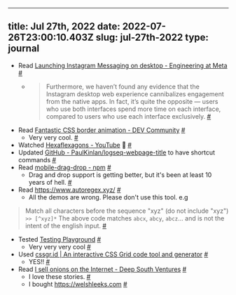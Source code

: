 
---
title: Jul 27th, 2022 
date: 2022-07-26T23:00:10.403Z
slug: jul-27th-2022
type: journal
---
* Read [Launching Instagram Messaging on desktop - Engineering at Meta](https://engineering.fb.com/2022/07/26/web/launching-instagram-messaging-on-desktop/) [#](#62e071fa-4b62-480b-b967-a2201502c4fd)<a name="62e071fa-4b62-480b-b967-a2201502c4fd"></a>
  * > Furthermore, we haven’t found any evidence that the Instagram desktop web experience cannibalizes engagement from the native apps. In fact, it’s quite the opposite — users who use both interfaces spend more time on each interface, compared to users who use each interface exclusively. [#](#62e10aeb-3e31-44da-b85f-aa88e7e7c705)<a name="62e10aeb-3e31-44da-b85f-aa88e7e7c705"></a>
* Read [Fantastic CSS border animation - DEV Community](https://dev.to/chokcoco/fantastic-css-border-animation-5166) [#](#62e10b1d-64ce-4cad-9252-bb2035be0cc5)<a name="62e10b1d-64ce-4cad-9252-bb2035be0cc5"></a>
  * Very very cool. [#](#62e13930-c3b7-483e-883a-fb3367508141)<a name="62e13930-c3b7-483e-883a-fb3367508141"></a>
* Watched [Hexaflexagons - YouTube](https://www.youtube.com/watch?v=VIVIegSt81k&list=PLaNzoFtkQ7rbt5ac9qdi76iNKuqZWQkB3) 🤯 [#](#62e1394c-f8aa-442c-af0e-2e46ec54a913)<a name="62e1394c-f8aa-442c-af0e-2e46ec54a913"></a>
* Updated [GitHub - PaulKinlan/logseq-webpage-title](https://github.com/PaulKinlan/logseq-webpage-title) to have shortcut commands [#](#62e13964-d64d-47a4-9e2f-e4e00b0732a9)<a name="62e13964-d64d-47a4-9e2f-e4e00b0732a9"></a>
* Read [mobile-drag-drop - npm](https://www.npmjs.com/package/mobile-drag-drop) [#](#62e13981-f142-4d11-b7f5-73185a7d1230)<a name="62e13981-f142-4d11-b7f5-73185a7d1230"></a>
  * Drag and drop support is getting better, but it's been at least 10 years of hell. [#](#62e139d2-7eda-4681-afb9-ab1264aea0e9)<a name="62e139d2-7eda-4681-afb9-ab1264aea0e9"></a>
* Read https://www.autoregex.xyz/ [#](#62e139e0-664a-40a3-a9f6-0de0f91c65c3)<a name="62e139e0-664a-40a3-a9f6-0de0f91c65c3"></a>
  * All the demos are wrong. Please don't use this tool. e.g 
> Match all characters before the sequence "xyz" (do not include "xyz")
 `>> [^xyz]*`
The above code matches `abcx`, `abcy`, `abcz`... and is not the intent of the english input. [#](#62e13a00-8391-4c14-b4ef-b9bc130be5e2)<a name="62e13a00-8391-4c14-b4ef-b9bc130be5e2"></a>
* Tested [Testing Playground](https://testing-playground.com/) [#](#62e13a33-c5ea-466d-993e-78a92ac12947)<a name="62e13a33-c5ea-466d-993e-78a92ac12947"></a>
  * Very very very cool [#](#62e13aaf-9207-4a26-9477-6b54752ee134)<a name="62e13aaf-9207-4a26-9477-6b54752ee134"></a>
* Used [cssgr.id | An interactive CSS Grid code tool and generator](https://cssgr.id/) [#](#62e13add-9434-482f-9e3b-c177f95774a0)<a name="62e13add-9434-482f-9e3b-c177f95774a0"></a>
  * YES!! [#](#62e13adf-508e-4b5f-8be3-5afdce8179c3)<a name="62e13adf-508e-4b5f-8be3-5afdce8179c3"></a>
* Read [I sell onions on the Internet - Deep South Ventures](https://www.deepsouthventures.com/i-sell-onions-on-the-internet/) [#](#62e13ae4-1366-4e0a-a841-20269db8a87f)<a name="62e13ae4-1366-4e0a-a841-20269db8a87f"></a>
  * I love these stories. [#](#62e13b31-1f5e-43ca-9b12-cf3077cc20bd)<a name="62e13b31-1f5e-43ca-9b12-cf3077cc20bd"></a>
  * I bought https://welshleeks.com [#](#62e13b36-f51f-41a4-ad6c-618259ca37f4)<a name="62e13b36-f51f-41a4-ad6c-618259ca37f4"></a>

